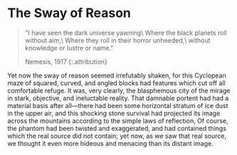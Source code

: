 
# The Sway of Reason

> "I have seen the dark universe yawning\\
> Where the black planets roll without aim,\\
> Where they roll in their horror unheeded,\\
> without knowledge or lustre or name."
>
> Nemesis, 1917
> {:.attribution}

Yet now the sway of reason seemed irrefutably shaken, for this
Cyclopean maze of squared, curved, and angled blocks had features
which cut off all comfortable refuge. It was, very clearly, the
blasphemous city of the mirage in stark, objective, and
ineluctable reality. That damnable portent had had a material
basis after all—there had been some horizontal stratum of ice
dust in the upper air, and this shocking stone survival had
projected its image across the mountains according to the simple
laws of reflection, Of course, the phantom had been twisted and
exaggerated, and had contained things which the real source did
not contain; yet now, as we saw that real source, we thought it
even more hideous and menacing than its distant image.

